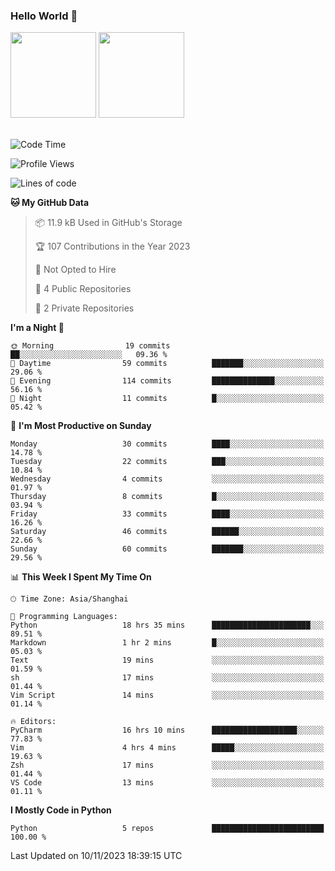 ### Hello World 👋
<img align="" height="137px" src="https://github-readme-stats.vercel.app/api?username=myhMARS&hide_title=true&hide_border=true&show_icons=trueline_height=21&text_color=000&icon_color=000&bg_color=0,ea6161,ffc64d,fffc4d,52fa5a&theme=graywhite" /> </div>
<img align="" height="137px" src="https://github-readme-stats-git-masterrstaa-rickstaa.vercel.app/api/top-langs/?username=myhMARS&hide_title=true&hide_border=true&layout=compact&langs_count=6&text_color=000&icon_color=fff&bg_color=0,52fa5a,4dfcff,c64dff&theme=graywhite" /><br><br>

<!--START_SECTION:waka-->
![Code Time](http://img.shields.io/badge/Code%20Time-20%20hrs%2046%20mins-blue)

![Profile Views](http://img.shields.io/badge/Profile%20Views-134-blue)

![Lines of code](https://img.shields.io/badge/From%20Hello%20World%20I%27ve%20Written-9.8%20thousand%20lines%20of%20code-blue)

**🐱 My GitHub Data** 

> 📦 11.9 kB Used in GitHub's Storage 
 > 
> 🏆 107 Contributions in the Year 2023
 > 
> 🚫 Not Opted to Hire
 > 
> 📜 4 Public Repositories 
 > 
> 🔑 2 Private Repositories 
 > 
**I'm a Night 🦉** 

```text
🌞 Morning                19 commits          ██░░░░░░░░░░░░░░░░░░░░░░░   09.36 % 
🌆 Daytime                59 commits          ███████░░░░░░░░░░░░░░░░░░   29.06 % 
🌃 Evening                114 commits         ██████████████░░░░░░░░░░░   56.16 % 
🌙 Night                  11 commits          █░░░░░░░░░░░░░░░░░░░░░░░░   05.42 % 
```
📅 **I'm Most Productive on Sunday** 

```text
Monday                   30 commits          ████░░░░░░░░░░░░░░░░░░░░░   14.78 % 
Tuesday                  22 commits          ███░░░░░░░░░░░░░░░░░░░░░░   10.84 % 
Wednesday                4 commits           ░░░░░░░░░░░░░░░░░░░░░░░░░   01.97 % 
Thursday                 8 commits           █░░░░░░░░░░░░░░░░░░░░░░░░   03.94 % 
Friday                   33 commits          ████░░░░░░░░░░░░░░░░░░░░░   16.26 % 
Saturday                 46 commits          ██████░░░░░░░░░░░░░░░░░░░   22.66 % 
Sunday                   60 commits          ███████░░░░░░░░░░░░░░░░░░   29.56 % 
```


📊 **This Week I Spent My Time On** 

```text
🕑︎ Time Zone: Asia/Shanghai

💬 Programming Languages: 
Python                   18 hrs 35 mins      ██████████████████████░░░   89.51 % 
Markdown                 1 hr 2 mins         █░░░░░░░░░░░░░░░░░░░░░░░░   05.03 % 
Text                     19 mins             ░░░░░░░░░░░░░░░░░░░░░░░░░   01.59 % 
sh                       17 mins             ░░░░░░░░░░░░░░░░░░░░░░░░░   01.44 % 
Vim Script               14 mins             ░░░░░░░░░░░░░░░░░░░░░░░░░   01.14 % 

🔥 Editors: 
PyCharm                  16 hrs 10 mins      ███████████████████░░░░░░   77.83 % 
Vim                      4 hrs 4 mins        █████░░░░░░░░░░░░░░░░░░░░   19.63 % 
Zsh                      17 mins             ░░░░░░░░░░░░░░░░░░░░░░░░░   01.44 % 
VS Code                  13 mins             ░░░░░░░░░░░░░░░░░░░░░░░░░   01.11 % 
```

**I Mostly Code in Python** 

```text
Python                   5 repos             █████████████████████████   100.00 % 
```




 Last Updated on 10/11/2023 18:39:15 UTC
<!--END_SECTION:waka-->

<!--
**myhMARS/myhMARS** is a ✨ _special_ ✨ repository because its `README.md` (this file) appears on your GitHub profile.

Here are some ideas to get you started:

- 🔭 I’m currently working on ...
- 🌱 I’m currently learning ...
- 👯 I’m looking to collaborate on ...
- 🤔 I’m looking for help with ...
- 💬 Ask me about ...
- 📫 How to reach me: ...
- 😄 Pronouns: ...
- ⚡ Fun fact: ...
-->
